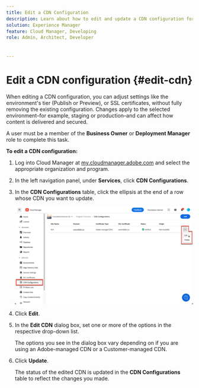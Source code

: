 ```yaml
---
title: Edit a CDN Configuration
description: Learn about how to edit and update a CDN configuration for an Edge Delivery site or a Cloud Manager environment.
solution: Experience Manager
feature: Cloud Manager, Developing
role: Admin, Architect, Developer


---
```


# Edit a CDN configuration {#edit-cdn}

When editing a CDN configuration, you can adjust settings like the environment's tier (Publish or Preview), or SSL certificates, without fully removing the existing configuration. Changes apply to the selected environment&ndash;for example, staging or production&ndash;and can affect how content is delivered and secured. 

A user must be a member of the **Business Owner** or **Deployment Manager** role to complete this task.

**To edit a CDN configuration:**

1. Log into Cloud Manager at [my.cloudmanager.adobe.com](https://my.cloudmanager.adobe.com/) and select the appropriate organization and program.

1. In the left navigation panel, under **Services**, click **CDN Configurations**.

1. In the **CDN Configurations** table, click the ellipsis at the end of a row whose CDN you want to update.

    ![Editing a CDN configuration](/help/implementing/cloud-manager/assets/cdn-config-edit.png)

1. Click **Edit**.

1. In the **Edit CDN** dialog box, set one or more of the options in the respective drop-down list.

    The options you see in the dialog box vary depending on if you are using an Adobe-managed CDN or a Customer-managed CDN. 

1. Click **Update**.

    The status of the edited CDN is updated in the **CDN Configurations** table to reflect the changes you made.
